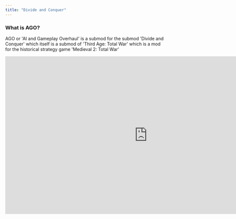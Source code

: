 ```yaml
---
title: "Divide and Conquer"
---
```

### What is AGO?
AGO or 'AI and Gameplay Overhaul' is a submod for the submod 'Divide and Conquer' which itself is a submod of 'Third Age: Total War' which is a mod for the historical strategy game 'Medieval 2: Total War'

<div class="download-embed-homepage">
<iframe allow="fullscreen;" frameborder="0" width="900" height="500"
src="https://www.youtube.com/embed/hjVQSSN2MRE">
</iframe>
</div>